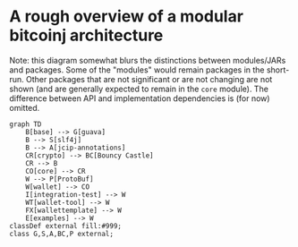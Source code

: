 # A rough overview of a modular bitcoinj architecture

Note: this diagram somewhat blurs the distinctions between modules/JARs and packages. Some of the "modules" would remain packages in the short-run.
Other packages that are not significant or are not changing are not shown (and are generally expected to remain in the `core` module). The difference between API and implementation dependencies is (for now) omitted.

````mermaid
graph TD
    B[base] --> G[guava]
    B --> S[slf4j]
    B --> A[jcip-annotations]
    CR[crypto] --> BC[Bouncy Castle]
    CR --> B
    CO[core] --> CR
    W --> P[ProtoBuf]
    W[wallet] --> CO
    I[integration-test] --> W
    WT[wallet-tool] --> W
    FX[wallettemplate] --> W
    E[examples] --> W
classDef external fill:#999;
class G,S,A,BC,P external;
````

